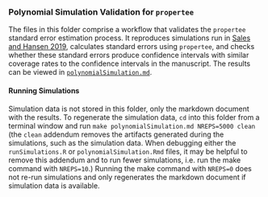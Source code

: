 ### Polynomial Simulation Validation for `propertee`

The files in this folder comprise a workflow that validates the `propertee` standard
error estimation process. It reproduces simulations run in
[Sales and Hansen 2019](https://journals.sagepub.com/doi/full/10.3102/1076998619884904), calculates
standard errors using `propertee`, and checks whether these standard errors produce confidence intervals
with similar coverage rates to the confidence intervals in the manuscript. The results can be viewed in
[`polynomialSimulation.md`](polynomialSimulationl.md).

#### Running Simulations
Simulation data is not stored in this folder, only the markdown document with the results.
To regenerate the simulation data, `cd` into this folder from a terminal window and run
`make polynomialSimulation.md NREPS=5000 clean` (the `clean` addendum removes the artifacts generated
during the simulations, such as the simulation data. When debugging either the `runSimulations.R` or
`polynomialSimulation.Rmd` files, it may be helpful to remove this addendum and to run fewer simulations,
i.e. run the make command with `NREPS=10`.) Running the make command with `NREPS=0` does not re-run
simulations and only regenerates the markdown document if simulation data is available.
